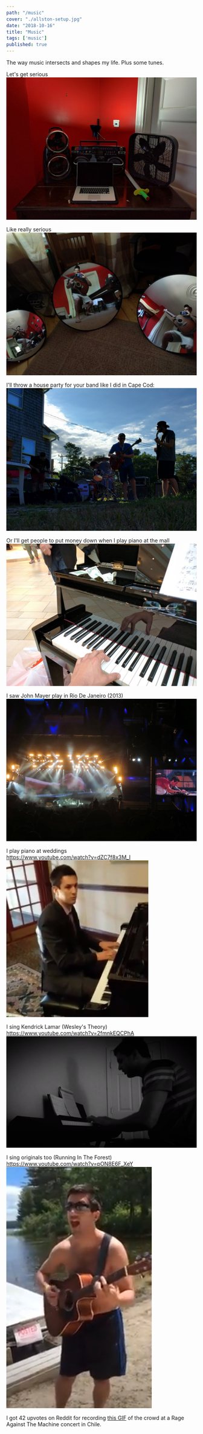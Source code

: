 ```yaml
---
path: "/music"
cover: "./allston-setup.jpg"
date: "2018-10-16"
title: "Music"
tags: ['music']
published: true
---
```


The way music intersects and shapes my life. Plus some tunes.                            

Let's get serious
![Piano Sword](./music-piano-sword.jpg)

Like really serious
![Allston Mirrors](./allston-mirrors.jpg)

I'll throw a house party for your band like I did in Cape Cod:
![Slumfest](./slumfest-2.jpg)

Or I'll get people to put money down when I play piano at the mall  
![music-money.jpg](./music-money.jpg)

I saw John Mayer play in Rio De Janeiro (2013)  
![John Mayer](./john-mayer-rio.JPG)

I play piano at weddings   
https://www.youtube.com/watch?v=dZC7f8x3M_I
[![Piano Wedding](./piano-wedding.jpg)](https://www.youtube.com/watch?v=dZC7f8x3M_I)

I sing Kendrick Lamar (Wesley's Theory)  
https://www.youtube.com/watch?v=2fmnkEQCPhA
[![Sing Like Kendrick](./sing-like-kendrick.jpg)](https://www.youtube.com/watch?v=2fmnkEQCPhA)

I sing originals too (Running In The Forest)  
https://www.youtube.com/watch?v=pON8E6F_XeY  
[![Running In The Forest](./running-in-the-forest.jpg)](https://www.youtube.com/watch?v=pON8E6F_XeY  )


I got 42 upvotes on Reddit for recording [this GIF](https://www.reddit.com/r/RATM/comments/frbrcy/gif_of_crowd_jumping_at_ratm_battle_of_santiago/) of the crowd at a Rage Against The Machine concert in Chile.


